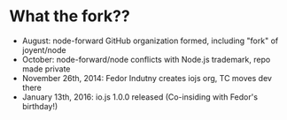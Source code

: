 # What the fork??

* August: node-forward GitHub organization formed, including "fork" of joyent/node
* October: node-forward/node conflicts with Node.js trademark, repo made private 
* November 26th, 2014: Fedor Indutny creates iojs org, TC moves dev there
* January 13th, 2016: io.js 1.0.0 released (Co-insiding with Fedor's birthday!)
